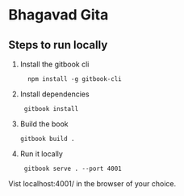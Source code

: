 # Bhagavad Gita

## Steps to run locally

1. Install the gitbook cli
    ```
      npm install -g gitbook-cli
    ```
1. Install dependencies
    ```
     gitbook install
    ```
1. Build the book
    ```
    gitbook build .
    ```
1. Run it locally
    ```
     gitbook serve . --port 4001
    ```

Vist localhost:4001/ in the browser of your choice.